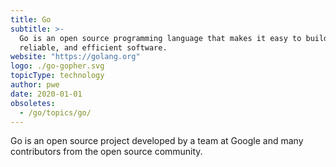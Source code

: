 ```yaml
---
title: Go
subtitle: >-
  Go is an open source programming language that makes it easy to build simple,
  reliable, and efficient software.
website: "https://golang.org"
logo: ./go-gopher.svg
topicType: technology
author: pwe
date: 2020-01-01
obsoletes:
  - /go/topics/go/
---
```


Go is an open source project developed by a team at Google and many contributors from the open source community.
